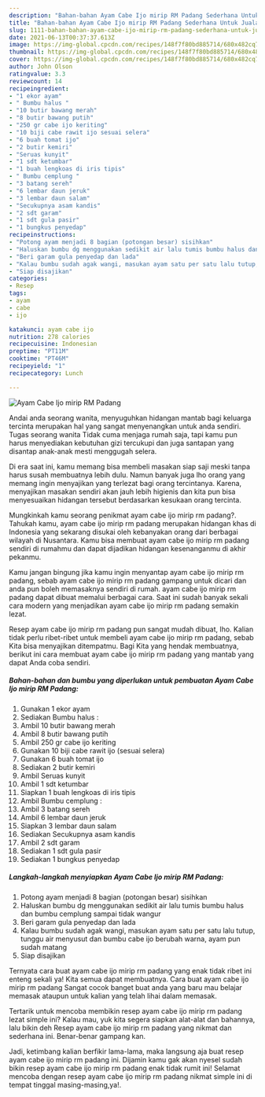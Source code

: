 ```yaml
---
description: "Bahan-bahan Ayam Cabe Ijo mirip RM Padang Sederhana Untuk Jualan"
title: "Bahan-bahan Ayam Cabe Ijo mirip RM Padang Sederhana Untuk Jualan"
slug: 1111-bahan-bahan-ayam-cabe-ijo-mirip-rm-padang-sederhana-untuk-jualan
date: 2021-06-13T00:37:37.613Z
image: https://img-global.cpcdn.com/recipes/148f7f80bd885714/680x482cq70/ayam-cabe-ijo-mirip-rm-padang-foto-resep-utama.jpg
thumbnail: https://img-global.cpcdn.com/recipes/148f7f80bd885714/680x482cq70/ayam-cabe-ijo-mirip-rm-padang-foto-resep-utama.jpg
cover: https://img-global.cpcdn.com/recipes/148f7f80bd885714/680x482cq70/ayam-cabe-ijo-mirip-rm-padang-foto-resep-utama.jpg
author: John Olson
ratingvalue: 3.3
reviewcount: 14
recipeingredient:
- "1 ekor ayam"
- " Bumbu halus "
- "10 butir bawang merah"
- "8 butir bawang putih"
- "250 gr cabe ijo keriting"
- "10 biji cabe rawit ijo sesuai selera"
- "6 buah tomat ijo"
- "2 butir kemiri"
- "Seruas kunyit"
- "1 sdt ketumbar"
- "1 buah lengkoas di iris tipis"
- " Bumbu cemplung "
- "3 batang sereh"
- "6 lembar daun jeruk"
- "3 lembar daun salam"
- "Secukupnya asam kandis"
- "2 sdt garam"
- "1 sdt gula pasir"
- "1 bungkus penyedap"
recipeinstructions:
- "Potong ayam menjadi 8 bagian (potongan besar) sisihkan"
- "Haluskan bumbu dg menggunakan sedikit air lalu tumis bumbu halus dan bumbu cemplung sampai tidak wangur"
- "Beri garam gula penyedap dan lada"
- "Kalau bumbu sudah agak wangi, masukan ayam satu per satu lalu tutup, tunggu air menyusut dan bumbu cabe ijo berubah warna, ayam pun sudah matang"
- "Siap disajikan"
categories:
- Resep
tags:
- ayam
- cabe
- ijo

katakunci: ayam cabe ijo 
nutrition: 278 calories
recipecuisine: Indonesian
preptime: "PT11M"
cooktime: "PT46M"
recipeyield: "1"
recipecategory: Lunch

---
```



![Ayam Cabe Ijo mirip RM Padang](https://img-global.cpcdn.com/recipes/148f7f80bd885714/680x482cq70/ayam-cabe-ijo-mirip-rm-padang-foto-resep-utama.jpg)

Andai anda seorang wanita, menyuguhkan hidangan mantab bagi keluarga tercinta merupakan hal yang sangat menyenangkan untuk anda sendiri. Tugas seorang  wanita Tidak cuma menjaga rumah saja, tapi kamu pun harus menyediakan kebutuhan gizi tercukupi dan juga santapan yang disantap anak-anak mesti menggugah selera.

Di era  saat ini, kamu memang bisa membeli masakan siap saji meski tanpa harus susah membuatnya lebih dulu. Namun banyak juga lho orang yang memang ingin menyajikan yang terlezat bagi orang tercintanya. Karena, menyajikan masakan sendiri akan jauh lebih higienis dan kita pun bisa menyesuaikan hidangan tersebut berdasarkan kesukaan orang tercinta. 



Mungkinkah kamu seorang penikmat ayam cabe ijo mirip rm padang?. Tahukah kamu, ayam cabe ijo mirip rm padang merupakan hidangan khas di Indonesia yang sekarang disukai oleh kebanyakan orang dari berbagai wilayah di Nusantara. Kamu bisa membuat ayam cabe ijo mirip rm padang sendiri di rumahmu dan dapat dijadikan hidangan kesenanganmu di akhir pekanmu.

Kamu jangan bingung jika kamu ingin menyantap ayam cabe ijo mirip rm padang, sebab ayam cabe ijo mirip rm padang gampang untuk dicari dan anda pun boleh memasaknya sendiri di rumah. ayam cabe ijo mirip rm padang dapat dibuat memalui berbagai cara. Saat ini sudah banyak sekali cara modern yang menjadikan ayam cabe ijo mirip rm padang semakin lezat.

Resep ayam cabe ijo mirip rm padang pun sangat mudah dibuat, lho. Kalian tidak perlu ribet-ribet untuk membeli ayam cabe ijo mirip rm padang, sebab Kita bisa menyajikan ditempatmu. Bagi Kita yang hendak membuatnya, berikut ini cara membuat ayam cabe ijo mirip rm padang yang mantab yang dapat Anda coba sendiri.

<!--inarticleads1-->

##### Bahan-bahan dan bumbu yang diperlukan untuk pembuatan Ayam Cabe Ijo mirip RM Padang:

1. Gunakan 1 ekor ayam
1. Sediakan  Bumbu halus :
1. Ambil 10 butir bawang merah
1. Ambil 8 butir bawang putih
1. Ambil 250 gr cabe ijo keriting
1. Gunakan 10 biji cabe rawit ijo (sesuai selera)
1. Gunakan 6 buah tomat ijo
1. Sediakan 2 butir kemiri
1. Ambil Seruas kunyit
1. Ambil 1 sdt ketumbar
1. Siapkan 1 buah lengkoas di iris tipis
1. Ambil  Bumbu cemplung :
1. Ambil 3 batang sereh
1. Ambil 6 lembar daun jeruk
1. Siapkan 3 lembar daun salam
1. Sediakan Secukupnya asam kandis
1. Ambil 2 sdt garam
1. Sediakan 1 sdt gula pasir
1. Sediakan 1 bungkus penyedap




<!--inarticleads2-->

##### Langkah-langkah menyiapkan Ayam Cabe Ijo mirip RM Padang:

1. Potong ayam menjadi 8 bagian (potongan besar) sisihkan
1. Haluskan bumbu dg menggunakan sedikit air lalu tumis bumbu halus dan bumbu cemplung sampai tidak wangur
1. Beri garam gula penyedap dan lada
1. Kalau bumbu sudah agak wangi, masukan ayam satu per satu lalu tutup, tunggu air menyusut dan bumbu cabe ijo berubah warna, ayam pun sudah matang
1. Siap disajikan




Ternyata cara buat ayam cabe ijo mirip rm padang yang enak tidak ribet ini enteng sekali ya! Kita semua dapat membuatnya. Cara buat ayam cabe ijo mirip rm padang Sangat cocok banget buat anda yang baru mau belajar memasak ataupun untuk kalian yang telah lihai dalam memasak.

Tertarik untuk mencoba membikin resep ayam cabe ijo mirip rm padang lezat simple ini? Kalau mau, yuk kita segera siapkan alat-alat dan bahannya, lalu bikin deh Resep ayam cabe ijo mirip rm padang yang nikmat dan sederhana ini. Benar-benar gampang kan. 

Jadi, ketimbang kalian berfikir lama-lama, maka langsung aja buat resep ayam cabe ijo mirip rm padang ini. Dijamin kamu gak akan nyesel sudah bikin resep ayam cabe ijo mirip rm padang enak tidak rumit ini! Selamat mencoba dengan resep ayam cabe ijo mirip rm padang nikmat simple ini di tempat tinggal masing-masing,ya!.

